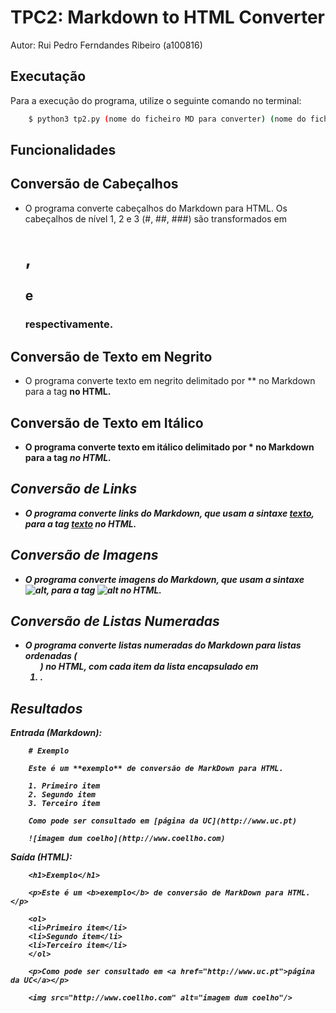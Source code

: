 # TPC2: Markdown to HTML Converter

Autor: Rui Pedro Ferndandes Ribeiro (a100816)

## Executação
Para a execução do programa, utilize o seguinte comando no terminal:

```bash
    $ python3 tp2.py (nome do ficheiro MD para converter) (nome do ficheiro que vai ser convertido)
```

## Funcionalidades

## Conversão de Cabeçalhos

- O programa converte cabeçalhos do Markdown para HTML. Os cabeçalhos de nível 1, 2 e 3 (#, ##, ###) são transformados em <h1>, <h2> e <h3> respectivamente.

## Conversão de Texto em Negrito

- O programa converte texto em negrito delimitado por ** no Markdown para a tag <b> no HTML.

## Conversão de Texto em Itálico

- O programa converte texto em itálico delimitado por * no Markdown para a tag <i> no HTML.

## Conversão de Links

- O programa converte links do Markdown, que usam a sintaxe [texto](url), para a tag <a href="url">texto</a> no HTML.

## Conversão de Imagens

- O programa converte imagens do Markdown, que usam a sintaxe ![alt](url), para a tag <img src="url" alt="alt"/> no HTML.

## Conversão de Listas Numeradas

- O programa converte listas numeradas do Markdown para listas ordenadas (<ol>) no HTML, com cada item da lista encapsulado em <li>.


## Resultados

Entrada (Markdown):
```
    # Exemplo

    Este é um **exemplo** de conversão de MarkDown para HTML.

    1. Primeiro item
    2. Segundo item
    3. Terceiro item

    Como pode ser consultado em [página da UC](http://www.uc.pt)

    ![imagem dum coelho](http://www.coellho.com)
```

Saída (HTML):
```
    <h1>Exemplo</h1>

    <p>Este é um <b>exemplo</b> de conversão de MarkDown para HTML.</p>

    <ol>
    <li>Primeiro item</li>
    <li>Segundo item</li>
    <li>Terceiro item</li>
    </ol>

    <p>Como pode ser consultado em <a href="http://www.uc.pt">página da UC</a></p>

    <img src="http://www.coellho.com" alt="imagem dum coelho"/>
```